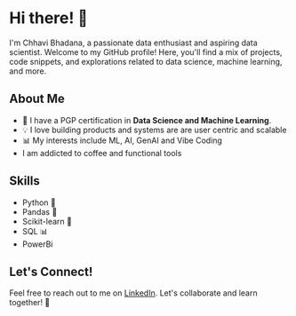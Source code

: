 # Hi there! 👋

I'm Chhavi Bhadana, a passionate data enthusiast and aspiring data scientist. Welcome to my GitHub profile! Here, you'll find a mix of projects, code snippets, and explorations related to data science, machine learning, and more.

## About Me

- 🌱 I have a PGP certification in **Data Science and Machine Learning**.
- 💡 I love building products and systems are are user centric and scalable
- 📊 My interests include ML, AI, GenAI and Vibe Coding
- I am addicted to coffee and functional tools 

## Skills

- Python 🐍
- Pandas 🐼
- Scikit-learn 🤖
- SQL 📊
- PowerBi

## Let's Connect!

Feel free to reach out to me on [LinkedIn](https://www.linkedin.com/in/chhavibhadana). Let's collaborate and learn together! 🚀



